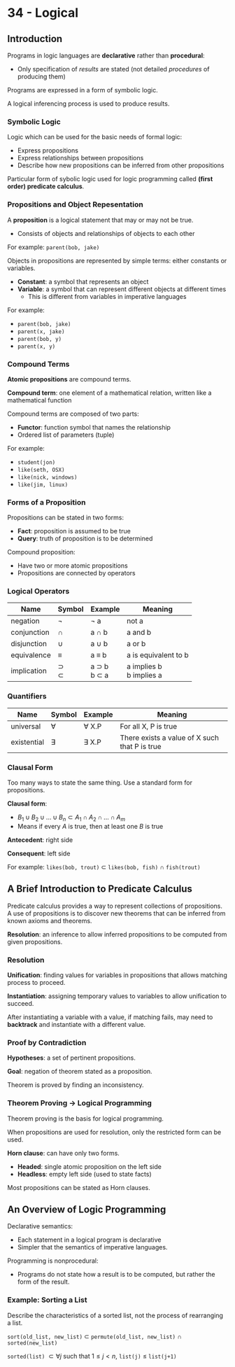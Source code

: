 # 34 - Logical

## Introduction

Programs in logic languages are **declarative** rather than **procedural**:
- Only specification of *results* are stated (not detailed *procedures* of producing them)

Programs are expressed in a form of symbolic logic.

A logical inferencing process is used to produce results.

### Symbolic Logic

Logic which can be used for the basic needs of formal logic:
- Express propositions
- Express relationships between propositions
- Describe how new propositions can be inferred from other propositions

Particular form of sybolic logic used for logic programming called **(first order) predicate calculus**.

### Propositions and Object Repesentation

A **proposition** is a logical statement that may or may not be true.
- Consists of objects and relationships of objects to each other

For example: `parent(bob, jake)`

Objects in propositions are represented by simple terms: either constants or variables.
- **Constant**: a symbol that represents an object
- **Variable**: a symbol that can represent different objects at different times
    - This is different from variables in imperative languages

For example:
- `parent(bob, jake)`
- `parent(x, jake)`
- `parent(bob, y)`
- `parent(x, y)`

### Compound Terms

**Atomic propositions** are compound terms.

**Compound term**: one element of a mathematical relation, written like a mathematical function

Compound terms are composed of two parts:
- **Functor**: function symbol that names the relationship
- Ordered list of parameters (tuple)

For example:
- `student(jon)`
- `like(seth, OSX)`
- `like(nick, windows)`
- `like(jim, linux)`

### Forms of a Proposition

Propositions can be stated in two forms:
- **Fact**: proposition is assumed to be true
- **Query**: truth of proposition is to be determined

Compound proposition:
- Have two or more atomic propositions
- Propositions are connected by operators

### Logical Operators

| Name | Symbol | Example | Meaning |
| - | - | - | - |
| negation | $\neg$ | $\neg$ a | not a |
| conjunction | $\cap$ | a $\cap$ b | a and b |
| disjunction | $\cup$ | a $\cup$ b | a or b |
| equivalence | $\equiv$ | a $\equiv$ b | a is equivalent to b |
| implication | $\supset$ <br> $\subset$ | a $\supset$ b <br> b $\subset$ a | a implies b <br> b implies a |

### Quantifiers

| Name | Symbol | Example | Meaning |
| - | - | - | - |
| universal | $\forall$ | $\forall$ X.P | For all X, P is true |
| existential | $\exists$ | $\exists$ X.P | There exists a value of X such that P is true |

### Clausal Form

Too many ways to state the same thing. Use a standard form for propositions.

**Clausal form**:
- $B_1 \cup B_2 \cup \dots \cup B_n \subset A_1 \cap A_2 \cap \dots \cap A_m$
- Means if every $A$ is true, then at least one $B$ is true

**Antecedent**: right side

**Consequent**: left side

For example: `likes(bob, trout)` $\subset$ `likes(bob, fish)` $\cap$ `fish(trout)`

## A Brief Introduction to Predicate Calculus

Predicate calculus provides a way to represent collections of propositions. A use of propositions is to discover new theorems that can be inferred from known axioms and theorems.

**Resolution**: an inference to allow inferred propositions to be computed from given propositions.

### Resolution

**Unification**: finding values for variables in propositions that allows matching process to proceed.

**Instantiation**: assigning temporary values to variables to allow unification to succeed.

After instantiating a variable with a value, if matching fails, may need to **backtrack** and instantiate with a different value.

### Proof by Contradiction

**Hypotheses**: a set of pertinent propositions.

**Goal**: negation of theorem stated as a proposition.

Theorem is proved by finding an inconsistency.

### Theorem Proving -> Logical Programming

Theorem proving is the basis for logical programming.

When propositions are used for resolution, only the restricted form can be used.

**Horn clause**: can have only two forms.
- **Headed**: single atomic proposition on the left side
- **Headless**: empty left side (used to state facts)

Most propositions can be stated as Horn clauses.

## An Overview of Logic Programming

Declarative semantics:
- Each statement in a logical program is declarative
- Simpler that the semantics of imperative languages.

Programming is nonprocedural:
- Programs do not state how a result is to be computed, but rather the form of the result.

### Example: Sorting a List

Describe the characteristics of a sorted list, not the process of rearranging a list.

`sort(old_list, new_list)` $\subset$ `permute(old_list, new_list)` $\cap$ `sorted(new_list)`

`sorted(list)` $\subset \forall j$ such that $1 \leq j < n$, `list(j)` $\leq$ `list(j+1)` 

